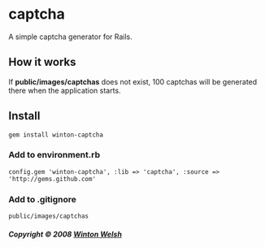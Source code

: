 captcha
=======

A simple captcha generator for Rails.


How it works
------------

If **public/images/captchas** does not exist, 100 captchas will be generated there when the application starts.


Install
-------

	gem install winton-captcha

### Add to environment.rb

	config.gem 'winton-captcha', :lib => 'captcha', :source => 'http://gems.github.com'

### Add to .gitignore

	public/images/captchas


##### Copyright &copy; 2008 [Winton Welsh](mailto:mail@wintoni.us)